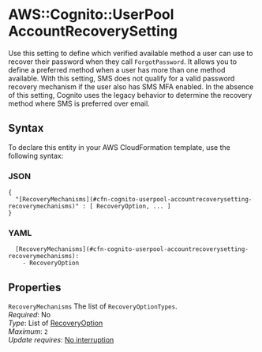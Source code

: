 # AWS::Cognito::UserPool AccountRecoverySetting<a name="aws-properties-cognito-userpool-accountrecoverysetting"></a>

Use this setting to define which verified available method a user can use to recover their password when they call `ForgotPassword`\. It allows you to define a preferred method when a user has more than one method available\. With this setting, SMS does not qualify for a valid password recovery mechanism if the user also has SMS MFA enabled\. In the absence of this setting, Cognito uses the legacy behavior to determine the recovery method where SMS is preferred over email\.

## Syntax<a name="aws-properties-cognito-userpool-accountrecoverysetting-syntax"></a>

To declare this entity in your AWS CloudFormation template, use the following syntax:

### JSON<a name="aws-properties-cognito-userpool-accountrecoverysetting-syntax.json"></a>

```
{
  "[RecoveryMechanisms](#cfn-cognito-userpool-accountrecoverysetting-recoverymechanisms)" : [ RecoveryOption, ... ]
}
```

### YAML<a name="aws-properties-cognito-userpool-accountrecoverysetting-syntax.yaml"></a>

```
  [RecoveryMechanisms](#cfn-cognito-userpool-accountrecoverysetting-recoverymechanisms):
    - RecoveryOption
```

## Properties<a name="aws-properties-cognito-userpool-accountrecoverysetting-properties"></a>

`RecoveryMechanisms` <a name="cfn-cognito-userpool-accountrecoverysetting-recoverymechanisms"></a>
The list of `RecoveryOptionTypes`\.  
_Required_: No  
_Type_: List of [RecoveryOption](aws-properties-cognito-userpool-recoveryoption.md)  
_Maximum_: `2`  
_Update requires_: [No interruption](https://docs.aws.amazon.com/AWSCloudFormation/latest/UserGuide/using-cfn-updating-stacks-update-behaviors.html#update-no-interrupt)
